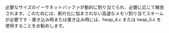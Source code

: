 



必要なサイズのイーサネットバッファが動的に割り当てられ、必要に応じて解放されます。このためには、断片化に悩まされない高速なメモリ割り当てスキームが必要です - 書き込み時または書き込み時には、heap_4.c または heap_5.c を使用することをお勧めします。

